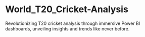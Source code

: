 # World_T20_Cricket-Analysis
Revolutionizing T20 cricket analysis through immersive Power BI dashboards, unveiling insights and trends like never before.
